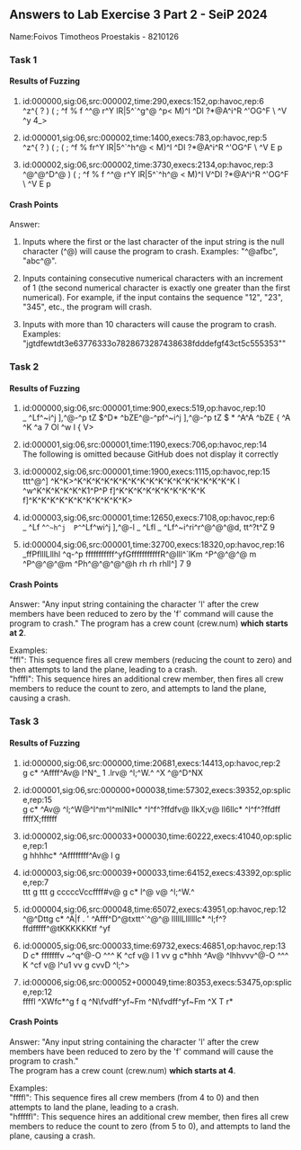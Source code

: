 ## Answers to Lab Exercise 3 Part 2 - SeiP 2024
Name:Foivos Timotheos Proestakis - 8210126
### Task 1

#### Results of Fuzzing
1) id:000000,sig:06,src:000002,time:290,execs:152,op:havoc,rep:6 <br>
^z^{ ?  ) (     ;      ^f   %  f    ^^@  r^Y lR|5^`^g^@  ^p< M)^l  ^Dl ?*@A^i^R  ^'OG^F  \ ^V  ^y  4_>

2) id:000001,sig:06,src:000002,time:1400,execs:783,op:havoc,rep:5 <br>
^z^{ ?  ) (     ; (     ;      ^f   %  fr^Y lR|5^`^h^@   < M)^l  ^Dl ?*@A^i^R  ^'OG^F  \ ^V E  p<v   >

3) id:000002,sig:06,src:000002,time:3730,execs:2134,op:havoc,rep:3  
^@^@^D^@  ) (     ;      ^f   %  f    ^^@  r^Y lR|5^`^h^@   < M)^l V^Dl ?*@A^i^R  ^'OG^F  \ ^V E  p<v>


#### Crash Points
Answer:
1) Inputs where the first or the last character of the input string is the null character (^@) will cause the program to crash. Examples: "^@afbc", "abc^@".

2) Inputs containing consecutive numerical characters with an increment of 1 (the second numerical character is exactly one greater than the first numerical).
 For example, if the input contains the sequence "12", "23", "345", etc., the program will crash.

3) Inputs with more than 10 characters will cause the program to crash. Examples: "jgtdfewtdt3e63776333o7828673287438638fdddefgf43ct5c555353""


### Task 2

#### Results of Fuzzing
1) id:000000,sig:06,src:000001,time:900,execs:519,op:havoc,rep:10  
    _ ^Lf^~i^j  ],^@-^p tZ $^D*  ^bZE^@-^pf^~i^j  ],^@-^p tZ $ * ^A^A ^bZE {   ^A ^K  ^a  7 Ol ^w l {  V>

3) id:000001,sig:06,src:000001,time:1190,execs:706,op:havoc,rep:14  
  The following is omitted because GitHub does not display it correctly


5) id:000002,sig:06,src:000001,time:1900,execs:1115,op:havoc,rep:15  
ttt^@^] ^K^K>^K^K^K^K^K^K^K^K^K^K^K^K^K^K^K^K^K^K l ^w^K^K^K^K^K^K1^P^P f]^K^K^K^K^K^K^K^K^K^K f]^K^K^K^K^K^K^K^K^K^K^K>

6) id:000003,sig:06,src:000001,time:12650,execs:7108,op:havoc,rep:6  
 _ ^Lf ^`^~h^j  P^`^Lf^wi^j  ],^@-l _ ^Lfl _ ^Lf^~i^ri^r^@^@^@d, tt^?t^Z 9

7) id:000004,sig:06,src:000001,time:32700,execs:18320,op:havoc,rep:16  
 _ffPflllLllhl  ^q-^p fffffffffff^yfGfffffffffffR^@lll^`lKm ^P^@^@^@  m ^P^@^@^@m ^Ph^@^@^@^@h rh rh rhll^]  7 9

#### Crash Points
Answer:
"Any input string containing the character 'l' after the crew members have been reduced to zero by the 'f' command will cause the program to crash." The program has a crew count (crew.num) **which starts at 2**. 

Examples:  
"ffl": This sequence fires all crew members (reducing the count to zero) and then attempts to land the plane, leading to a crash.  
"hfffl": This sequence hires an additional crew member, then fires all crew members to reduce the count to zero, and attempts to land the plane, causing a crash.

### Task 3

#### Results of Fuzzing
1) id:000000,sig:06,src:000000,time:20681,execs:14413,op:havoc,rep:2  
 g c* ^Affff^Av@ l^N^_   1   .lrv@ ^l;^W.^   ^X ^@^D^NX
 
2) id:000001,sig:06,src:000000+000038,time:57302,execs:39352,op:splice,rep:15  
 g c* ^Av@ ^l;^W@^l^m^l^mlNllc* ^l^f^?ffdfv@ llkX;v@ ll6llc* ^l^f^?ffdff        ffffX;ffffff

3) id:000002,sig:06,src:000033+000030,time:60222,execs:41040,op:splice,rep:1  
 g hhhhc* ^Affffffff^Av@ l  g

4) id:000003,sig:06,src:000039+000033,time:64152,execs:43392,op:splice,rep:7  
 ttt   g ttt   g cccccVccffff#v@ g c*  l^@  v@ ^l;^W.^

5) id:000004,sig:06,src:000048,time:65072,execs:43951,op:havoc,rep:12  
^@^Dttg c* ^A|f  . ' ^Afff^D^@txtt^`^@^@ lllllLllllllc* ^l;f^?ffdfffff^@tKKKKKKtf ^yf

6) id:000005,sig:06,src:000033,time:69732,execs:46851,op:havoc,rep:13  
 D c*  fffffffv ~^q^@-O ^^^ K ^cf v@ l 1 vv g c*hhh ^Av@ ^lhhvvv^@-O ^^^ K ^cf v@ l^u1 vv g cvvD ^l;^>

7) id:000006,sig:06,src:000052+000049,time:80353,execs:53475,op:splice,rep:12  
ffffl ^XWfc*^g f q ^N\fvdff^yf~Fm    ^N\fvdff^yf~Fm   ^X T r*

#### Crash Points
Answer:
"Any input string containing the character 'l' after the crew members have been reduced to zero by the 'f' command will cause the program to crash."  
The program has a crew count (crew.num) **which starts at 4**.

Examples:  
"ffffl": This sequence fires all crew members (from 4 to 0) and then attempts to land the plane, leading to a crash.  
"hfffffl": This sequence hires an additional crew member, then fires all crew members to reduce the count to zero (from 5 to 0), and attempts to land the plane, causing a crash.

